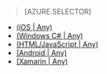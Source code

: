 > [AZURE.SELECTOR]
- [(iOS | Any)](/documentation/articles/mobile-services-ios-how-to-use-client-library/)
- [(Windows C# | Any)](/documentation/articles/mobile-services-windows-dotnet-how-to-use-client-library/)
- [(HTML/JavaScript | Any)](/documentation/articles/mobile-services-html-how-to-use-client-library/)
- [(Android | Any)](/documentation/articles/mobile-services-android-how-to-use-client-library/)
- [(Xamarin | Any)](/documentation/articles/partner-xamarin-mobile-services-how-to-use-client-library/)

<!---HONumber=74-->